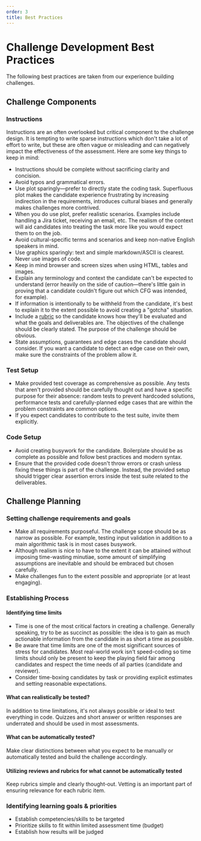 ```yaml
---
order: 3
title: Best Practices
---
```

# Challenge Development Best Practices

The following best practices are taken from our experience building challenges.

## Challenge Components
### Instructions
Instructions are an often overlooked but critical component to the challenge design. It is tempting to write sparse instructions which don't take a lot of effort to write, but these are often vague or misleading and can negatively impact the effectiveness of the assessment. Here are some key things to keep in mind: 

- Instructions should be complete without sacrificing clarity and concision. 
- Avoid typos and grammatical errors.
- Use plot sparingly—prefer to directly state the coding task. Superfluous plot makes the candidate experience frustrating by increasing indirection in the requirements, introduces cultural biases and generally makes challenges more contrived. 
- When you do use plot, prefer realistic scenarios. Examples include handling a Jira ticket, receiving an email, etc. The realism of the context will aid candidates into treating the task more like you would expect them to on the job. 
- Avoid cultural-specific terms and scenarios and keep non-native English speakers in mind.
- Use graphics sparingly: text and simple markdown/ASCII is clearest. Never use images of code.
- Keep in mind browser and screen sizes when using HTML, tables and images.
- Explain any terminology and context the candidate can't be expected to understand (error heavily on the side of caution—there's little gain in proving that a candidate couldn't figure out which CFG was intended, for example).
- If information is intentionally to be withheld from the candidate, it's best to explain it to the extent possible to avoid creating a "gotcha" situation.
- Include a [rubric](../rubrics) so the candidate knows how they'll be evaluated and what the goals and deliverables are. The objectives of the challenge should be clearly stated. The purpose of the challenge should be obvious.
- State assumptions, guarantees and edge cases the candidate should consider. If you want a candidate to detect an edge case on their own, make sure the constraints of the problem allow it.

### Test Setup
- Make provided test coverage as comprehensive as possible. Any tests that aren't provided should be carefully thought out and have a specific purpose for their absence: random tests to prevent hardcoded solutions, performance tests and carefully-planned edge cases that are within the problem constraints are common options. 
- If you expect candidates to contribute to the test suite, invite them explicitly.

### Code Setup
- Avoid creating busywork for the candidate. Boilerplate should be as complete as possible and follow best practices and modern syntax.
- Ensure that the provided code doesn't throw errors or crash unless fixing these things is part of the challenge. Instead, the provided setup should trigger clear assertion errors inside the test suite related to the deliverables.

## Challenge Planning
### Setting challenge requirements and goals
- Make all requirements purposeful. The challenge scope should be as narrow as possible. For example, testing input validation in addition to a main algorithmic task is in most cases busywork. 
- Although realism is nice to have to the extent it can be attained without imposing time-wasting minutiae, some amount of simplifying assumptions are inevitable and should be embraced but chosen carefully.
- Make challenges fun to the extent possible and appropriate (or at least engaging).

### Establishing Process
#### Identifying time limits
- Time is one of the most critical factors in creating a challenge. Generally speaking, try to be as succinct as possible: the idea is to gain as much actionable information from the candidate in as short a time as possible.
- Be aware that time limits are one of the most significant sources of stress for candidates. Most real-world work isn't speed-coding so time limits should only be present to keep the playing field fair among candidates and respect the time needs of all parties (candidate and reviewer).
- Consider time-boxing candidates by task or providing explicit estimates and setting reasonable expectations.
#### What can realistically be tested?
In addition to time limitations, it's not always possible or ideal to test everything in code. Quizzes and short answer or written responses are underrated and should be used in most assessments.
#### What can be automatically tested?
Make clear distinctions between what you expect to be manually or automatically tested and build the challenge accordingly.
#### Utilizing reviews and rubrics for what cannot be automatically tested
Keep rubrics simple and clearly thought-out. Vetting is an important part of ensuring relevance for each rubric item.
### Identifying learning goals & priorities
- Establish competencies/skills to be targeted
- Prioritize skills to fit within limited assessment time (budget)
- Establish how results will be judged
